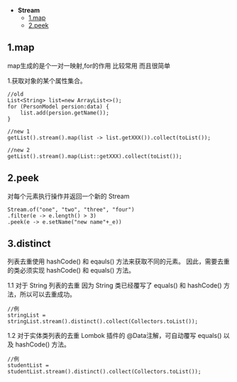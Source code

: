 * **Stream**
    * [1.map](#1map)
    * [2.peek](#2peek)
    





## 1.map

map生成的是个一对一映射,for的作用
比较常用
而且很简单

1.获取对象的某个属性集合。

	//old
	List<String> list=new ArrayList<>();
    for (PersonModel persion:data) {
        list.add(persion.getName());
    }

    //new 1
	getList().stream().map(list -> list.getXXX()).collect(toList());

	//new 2
	getList().stream().map(List::getXXX).collect(toList());


## 2.peek
对每个元素执行操作并返回一个新的 Stream

	Stream.of("one", "two", "three", "four")
 	.filter(e -> e.length() > 3)
 	.peek(e -> e.setName("new name"+_e))

## 3.distinct
列表去重使用 hashCode() 和 eqauls() 方法来获取不同的元素。
因此，需要去重的类必须实现 hashCode() 和 equals() 方法。

1.1 对于 String 列表的去重
	因为 String 类已经覆写了 equals() 和 hashCode() 方法，所以可以去重成功。
	
	//例
	stringList = stringList.stream().distinct().collect(Collectors.toList());


1.2 对于实体类列表的去重
	Lombok 插件的 @Data注解，可自动覆写 equals() 以及 hashCode() 方法。
	
	//例
	studentList = studentList.stream().distinct().collect(Collectors.toList());